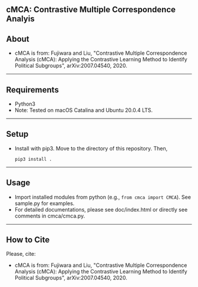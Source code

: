 ## cMCA: Contrastive Multiple Correspondence Analyis

About
-----
* cMCA is from: Fujiwara and Liu, "Contrastive Multiple Correspondence Analysis (cMCA): Applying the Contrastive Learning Method to Identify Political Subgroups", arXiv:2007.04540, 2020.  

******

Requirements
-----
* Python3
* Note: Tested on macOS Catalina and Ubuntu 20.0.4 LTS.
******

Setup
-----
* Install with pip3. Move to the directory of this repository. Then,

    `pip3 install .`

******

Usage
-----
* Import installed modules from python (e.g., `from cmca import CMCA`). See sample.py for examples.
* For detailed documentations, please see doc/index.html or directly see comments in cmca/cmca.py.

******

## How to Cite
Please, cite:    
* cMCA is from: Fujiwara and Liu, "Contrastive Multiple Correspondence Analysis (cMCA): Applying the Contrastive Learning Method to Identify Political Subgroups", arXiv:2007.04540, 2020.
